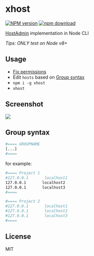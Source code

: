 # xhost

[![NPM version][npm-image]][npm-url]
[![npm download][download-image]][download-url]

[npm-image]: https://img.shields.io/npm/v/xhost.svg?style=flat-square
[npm-url]: https://npmjs.org/package/xhost
[download-image]: https://img.shields.io/npm/dm/xhost.svg?style=flat-square
[download-url]: https://npmjs.org/package/xhost

[HostAdmin](https://addons.mozilla.org/en-US/firefox/addon/hostadmin/) implementation in Node CLI

*Tips: ONLY test on Node v8+*

## Usage

 - [Fix permissions](https://code.google.com/archive/p/fire-hostadmin/wikis/GAIN_HOSTS_WRITE_PERM.wiki)
 - Edit `hosts` based on [Group syntax](#group-syntax)
 - `npm i -g xhost`
 - `xhost`

## Screenshot

![](https://cdn.int64ago.org/m4vq42fj.gif)

## Group syntax

```bash
#==== GROUPNAME
[...]
#====
```

for example:
```bash
#==== Project 1
#127.0.0.1       localhost1
127.0.0.1       localhost2
127.0.0.1       localhost3
#====

#==== Project 2
#127.0.0.1       localhost1
#127.0.0.1       localhost2
#127.0.0.1       localhost3
#====
```

## License

MIT